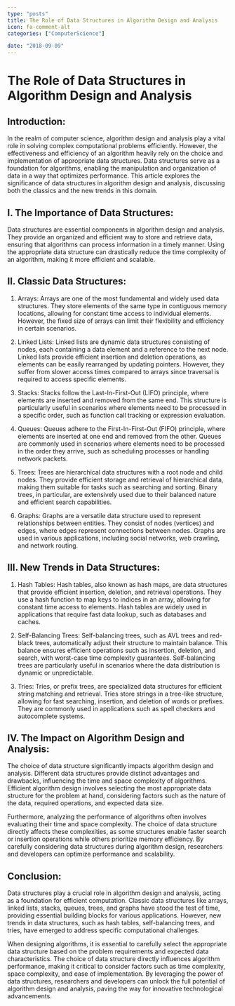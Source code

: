 ```yaml
---
type: "posts"
title: The Role of Data Structures in Algorithm Design and Analysis
icon: fa-comment-alt
categories: ["ComputerScience"]

date: "2018-09-09"
---
```




# The Role of Data Structures in Algorithm Design and Analysis

## Introduction:
In the realm of computer science, algorithm design and analysis play a vital role in solving complex computational problems efficiently. However, the effectiveness and efficiency of an algorithm heavily rely on the choice and implementation of appropriate data structures. Data structures serve as a foundation for algorithms, enabling the manipulation and organization of data in a way that optimizes performance. This article explores the significance of data structures in algorithm design and analysis, discussing both the classics and the new trends in this domain.

## I. The Importance of Data Structures:
Data structures are essential components in algorithm design and analysis. They provide an organized and efficient way to store and retrieve data, ensuring that algorithms can process information in a timely manner. Using the appropriate data structure can drastically reduce the time complexity of an algorithm, making it more efficient and scalable.

## II. Classic Data Structures:
1. Arrays:
Arrays are one of the most fundamental and widely used data structures. They store elements of the same type in contiguous memory locations, allowing for constant time access to individual elements. However, the fixed size of arrays can limit their flexibility and efficiency in certain scenarios.

2. Linked Lists:
Linked lists are dynamic data structures consisting of nodes, each containing a data element and a reference to the next node. Linked lists provide efficient insertion and deletion operations, as elements can be easily rearranged by updating pointers. However, they suffer from slower access times compared to arrays since traversal is required to access specific elements.

3. Stacks:
Stacks follow the Last-In-First-Out (LIFO) principle, where elements are inserted and removed from the same end. This structure is particularly useful in scenarios where elements need to be processed in a specific order, such as function call tracking or expression evaluation.

4. Queues:
Queues adhere to the First-In-First-Out (FIFO) principle, where elements are inserted at one end and removed from the other. Queues are commonly used in scenarios where elements need to be processed in the order they arrive, such as scheduling processes or handling network packets.

5. Trees:
Trees are hierarchical data structures with a root node and child nodes. They provide efficient storage and retrieval of hierarchical data, making them suitable for tasks such as searching and sorting. Binary trees, in particular, are extensively used due to their balanced nature and efficient search capabilities.

6. Graphs:
Graphs are a versatile data structure used to represent relationships between entities. They consist of nodes (vertices) and edges, where edges represent connections between nodes. Graphs are used in various applications, including social networks, web crawling, and network routing.

## III. New Trends in Data Structures:
1. Hash Tables:
Hash tables, also known as hash maps, are data structures that provide efficient insertion, deletion, and retrieval operations. They use a hash function to map keys to indices in an array, allowing for constant time access to elements. Hash tables are widely used in applications that require fast data lookup, such as databases and caches.

2. Self-Balancing Trees:
Self-balancing trees, such as AVL trees and red-black trees, automatically adjust their structure to maintain balance. This balance ensures efficient operations such as insertion, deletion, and search, with worst-case time complexity guarantees. Self-balancing trees are particularly useful in scenarios where the data distribution is dynamic or unpredictable.

3. Tries:
Tries, or prefix trees, are specialized data structures for efficient string matching and retrieval. Tries store strings in a tree-like structure, allowing for fast searching, insertion, and deletion of words or prefixes. They are commonly used in applications such as spell checkers and autocomplete systems.

## IV. The Impact on Algorithm Design and Analysis:
The choice of data structure significantly impacts algorithm design and analysis. Different data structures provide distinct advantages and drawbacks, influencing the time and space complexity of algorithms. Efficient algorithm design involves selecting the most appropriate data structure for the problem at hand, considering factors such as the nature of the data, required operations, and expected data size.

Furthermore, analyzing the performance of algorithms often involves evaluating their time and space complexity. The choice of data structure directly affects these complexities, as some structures enable faster search or insertion operations while others prioritize memory efficiency. By carefully considering data structures during algorithm design, researchers and developers can optimize performance and scalability.

## Conclusion:
Data structures play a crucial role in algorithm design and analysis, acting as a foundation for efficient computation. Classic data structures like arrays, linked lists, stacks, queues, trees, and graphs have stood the test of time, providing essential building blocks for various applications. However, new trends in data structures, such as hash tables, self-balancing trees, and tries, have emerged to address specific computational challenges.

When designing algorithms, it is essential to carefully select the appropriate data structure based on the problem requirements and expected data characteristics. The choice of data structure directly influences algorithm performance, making it critical to consider factors such as time complexity, space complexity, and ease of implementation. By leveraging the power of data structures, researchers and developers can unlock the full potential of algorithm design and analysis, paving the way for innovative technological advancements.
